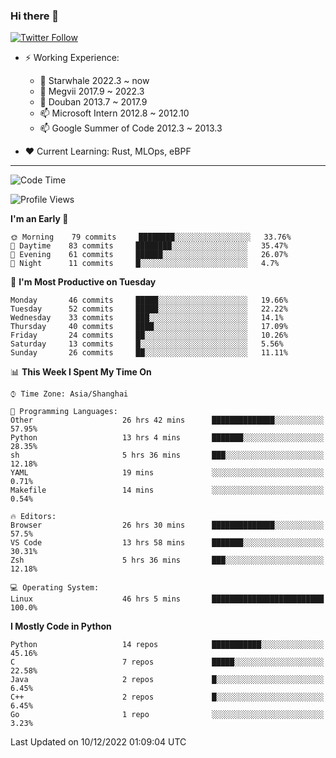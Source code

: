 ### Hi there 👋

[![Twitter Follow](https://img.shields.io/twitter/follow/tianweidut?style=social)](https://twitter.com/tianweidut)

- ⚡ Working Experience:
  - 🔭 Starwhale 2022.3 ~ now
  - 🌱 Megvii 2017.9 ~ 2022.3
  - 🌱 Douban 2013.7 ~ 2017.9
  - 📫 Microsoft Intern 2012.8 ~ 2012.10
  - 📫 Google Summer of Code 2012.3 ~ 2013.3

- ❤️ Current Learning: Rust, MLOps, eBPF

---
<!--START_SECTION:waka-->
![Code Time](http://img.shields.io/badge/Code%20Time-3%2C503%20hrs%2052%20mins-blue)

![Profile Views](http://img.shields.io/badge/Profile%20Views-0-blue)

**I'm an Early 🐤** 

```text
🌞 Morning    79 commits     ████████░░░░░░░░░░░░░░░░░   33.76% 
🌆 Daytime    83 commits     ████████░░░░░░░░░░░░░░░░░   35.47% 
🌃 Evening    61 commits     ██████░░░░░░░░░░░░░░░░░░░   26.07% 
🌙 Night      11 commits     █░░░░░░░░░░░░░░░░░░░░░░░░   4.7%

```
📅 **I'm Most Productive on Tuesday** 

```text
Monday       46 commits     █████░░░░░░░░░░░░░░░░░░░░   19.66% 
Tuesday      52 commits     █████░░░░░░░░░░░░░░░░░░░░   22.22% 
Wednesday    33 commits     ███░░░░░░░░░░░░░░░░░░░░░░   14.1% 
Thursday     40 commits     ████░░░░░░░░░░░░░░░░░░░░░   17.09% 
Friday       24 commits     ██░░░░░░░░░░░░░░░░░░░░░░░   10.26% 
Saturday     13 commits     █░░░░░░░░░░░░░░░░░░░░░░░░   5.56% 
Sunday       26 commits     ██░░░░░░░░░░░░░░░░░░░░░░░   11.11%

```


📊 **This Week I Spent My Time On** 

```text
⌚︎ Time Zone: Asia/Shanghai

💬 Programming Languages: 
Other                    26 hrs 42 mins      ██████████████░░░░░░░░░░░   57.95% 
Python                   13 hrs 4 mins       ███████░░░░░░░░░░░░░░░░░░   28.35% 
sh                       5 hrs 36 mins       ███░░░░░░░░░░░░░░░░░░░░░░   12.18% 
YAML                     19 mins             ░░░░░░░░░░░░░░░░░░░░░░░░░   0.71% 
Makefile                 14 mins             ░░░░░░░░░░░░░░░░░░░░░░░░░   0.54%

🔥 Editors: 
Browser                  26 hrs 30 mins      ██████████████░░░░░░░░░░░   57.5% 
VS Code                  13 hrs 58 mins      ███████░░░░░░░░░░░░░░░░░░   30.31% 
Zsh                      5 hrs 36 mins       ███░░░░░░░░░░░░░░░░░░░░░░   12.18%

💻 Operating System: 
Linux                    46 hrs 5 mins       █████████████████████████   100.0%

```

**I Mostly Code in Python** 

```text
Python                   14 repos            ███████████░░░░░░░░░░░░░░   45.16% 
C                        7 repos             █████░░░░░░░░░░░░░░░░░░░░   22.58% 
Java                     2 repos             █░░░░░░░░░░░░░░░░░░░░░░░░   6.45% 
C++                      2 repos             █░░░░░░░░░░░░░░░░░░░░░░░░   6.45% 
Go                       1 repo              ░░░░░░░░░░░░░░░░░░░░░░░░░   3.23%

```



 Last Updated on 10/12/2022 01:09:04 UTC
<!--END_SECTION:waka-->